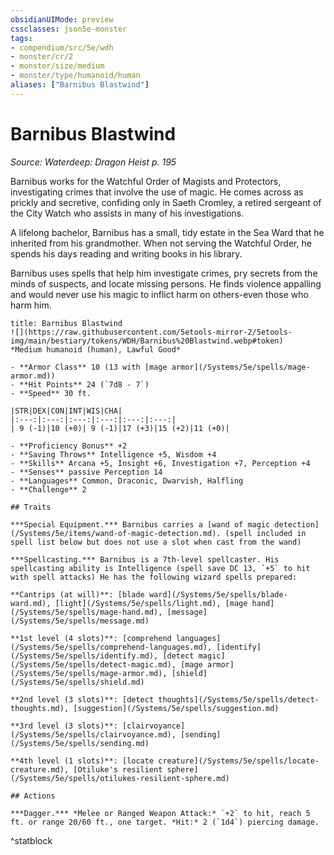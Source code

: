 ```yaml
---
obsidianUIMode: preview
cssclasses: json5e-monster
tags:
- compendium/src/5e/wdh
- monster/cr/2
- monster/size/medium
- monster/type/humanoid/human
aliases: ["Barnibus Blastwind"]
---
```

# Barnibus Blastwind
*Source: Waterdeep: Dragon Heist p. 195*  

Barnibus works for the Watchful Order of Magists and Protectors, investigating crimes that involve the use of magic. He comes across as prickly and secretive, confiding only in Saeth Cromley, a retired sergeant of the City Watch who assists in many of his investigations.

A lifelong bachelor, Barnibus has a small, tidy estate in the Sea Ward that he inherited from his grandmother. When not serving the Watchful Order, he spends his days reading and writing books in his library.

Barnibus uses spells that help him investigate crimes, pry secrets from the minds of suspects, and locate missing persons. He finds violence appalling and would never use his magic to inflict harm on others-even those who harm him.

```ad-statblock
title: Barnibus Blastwind
![](https://raw.githubusercontent.com/5etools-mirror-2/5etools-img/main/bestiary/tokens/WDH/Barnibus%20Blastwind.webp#token)
*Medium humanoid (human), Lawful Good*

- **Armor Class** 10 (13 with [mage armor](/Systems/5e/spells/mage-armor.md))
- **Hit Points** 24 (`7d8 - 7`)
- **Speed** 30 ft.

|STR|DEX|CON|INT|WIS|CHA|
|:---:|:---:|:---:|:---:|:---:|:---:|
| 9 (-1)|10 (+0)| 9 (-1)|17 (+3)|15 (+2)|11 (+0)|

- **Proficiency Bonus** +2
- **Saving Throws** Intelligence +5, Wisdom +4
- **Skills** Arcana +5, Insight +6, Investigation +7, Perception +4
- **Senses** passive Perception 14
- **Languages** Common, Draconic, Dwarvish, Halfling
- **Challenge** 2

## Traits

***Special Equipment.*** Barnibus carries a [wand of magic detection](/Systems/5e/items/wand-of-magic-detection.md). (spell included in spell list below but does not use a slot when cast from the wand)

***Spellcasting.*** Barnibus is a 7th-level spellcaster. His spellcasting ability is Intelligence (spell save DC 13, `+5` to hit with spell attacks) He has the following wizard spells prepared:

**Cantrips (at will)**: [blade ward](/Systems/5e/spells/blade-ward.md), [light](/Systems/5e/spells/light.md), [mage hand](/Systems/5e/spells/mage-hand.md), [message](/Systems/5e/spells/message.md)

**1st level (4 slots)**: [comprehend languages](/Systems/5e/spells/comprehend-languages.md), [identify](/Systems/5e/spells/identify.md), [detect magic](/Systems/5e/spells/detect-magic.md), [mage armor](/Systems/5e/spells/mage-armor.md), [shield](/Systems/5e/spells/shield.md)

**2nd level (3 slots)**: [detect thoughts](/Systems/5e/spells/detect-thoughts.md), [suggestion](/Systems/5e/spells/suggestion.md)

**3rd level (3 slots)**: [clairvoyance](/Systems/5e/spells/clairvoyance.md), [sending](/Systems/5e/spells/sending.md)

**4th level (1 slots)**: [locate creature](/Systems/5e/spells/locate-creature.md), [Otiluke's resilient sphere](/Systems/5e/spells/otilukes-resilient-sphere.md)

## Actions

***Dagger.*** *Melee or Ranged Weapon Attack:* `+2` to hit, reach 5 ft. or range 20/60 ft., one target. *Hit:* 2 (`1d4`) piercing damage.
```
^statblock